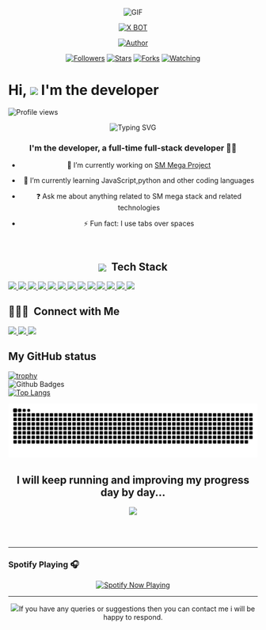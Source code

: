 <p align="center"> 
 <img src="https://d.top4top.io/p_1837luigd0.gif" alt="GIF" width="128" height="128"/> 
 </p> 
 <p align="center"> 
 <a href="#"><img title="X BOT" src="https://img.shields.io/badge/the developer-blue?colorA=%23ff0000&colorB=%23017e40&style=for-the-badge"></a> 
 </p> 
 <p align="center"> 
 <a href="#"><img title="Author" src="https://img.shields.io/badge/Author-The developer-orange.svg?style=for-the-badge&logo=github"></a> 
 </p> 
 <p align="center"> 
 <a href="https://github.com/adimas999/followers"><img title="Followers" src="https://img.shields.io/github/followers/adimas999?color=red&style=flat-square"></a> 
 <a href="https://github.com/adimas999/megumikato2/stargazers/"><img title="Stars" src="https://img.shields.io/github/stars/adimas999/BotV1?color=blue&style=flat-square"></a> 
 <a href="https://github.com/adimas999/megumikato2/network/members"><img title="Forks" src="https://img.shields.io/github/forks/adimas999/BotV1?color=red&style=flat-square"></a> 
 <a href="https://github.com/adimas999/megumikato2/watchers"><img title="Watching" src="https://img.shields.io/github/watchers/adimas999/BotV1?label=Watchers&color=blue&style=flat-square"></a> 
 </p>
 <h1 align="left">Hi, <img src="https://github.com/EvanderInacio/EvanderInacio/blob/main/images/Earth.gif?raw=true" width="30"> I'm the developer 
  </h1> 
  
 <p align="left"> <img src="https://komarev.com/ghpvc/?username=EvanderInacio&color=0e14c2" alt="Profile views" /> </p>
<div align="center">
    <img
        src="https://readme-typing-svg.herokuapp.com?font=GlossAndBloom&size=30&duration=4997&color=993300&background=FF673200&center=true&vCenter=true&lines=Hey+Bro+Itz+the+developer+;Thanks+for+Visiting+;Follow+my+github"
            alt="Typing SVG"
        />
    </a>
</p>

   ### <div align="center">I'm the developer, a full-time full-stack developer 👨‍💻</div>  
  

- 🔭 I’m currently working on [SM Mega Project](https://github.com/thedeveloper03?tab=repositories)  
  

- 🌱 I’m currently learning JavaScript,python and other coding languages 
  
- ❓ Ask me about anything related to SM mega stack and related technologies  
  
- ⚡ Fun fact: I use tabs over spaces 
<br> 
  
 ## <img src="images/gato.gif" width="50" align="center"> &nbsp;Tech Stack 
  
 <div align="left"> 
  <p> 
     <a href='https://html.com/'> 
       <img src="https://skillicons.dev/icons?i=html"/> 
     </a> 
     <a href='https://developer.mozilla.org/en-US/docs/Web/CSS'> 
       <img src="https://skillicons.dev/icons?i=css"/> 
     </a> 
     <a href='https://www.javascript.com/'> 
       <img src="https://skillicons.dev/icons?i=js"/> 
     </a> 
     <a href='https://www.typescriptlang.org/'> 
       <img src="https://skillicons.dev/icons?i=ts"/> 
     </a> 
     <a href='https://reactjs.org/'> 
       <img src="https://skillicons.dev/icons?i=react"/> 
     </a> 
     <a href='https://nextjs.org/'> 
       <img src="https://skillicons.dev/icons?i=nextjs"/> 
     </a> 
     <a href='https://nodejs.org/en/'> 
       <img src="https://skillicons.dev/icons?i=nodejs"/> 
     </a> 
     <a href='https://git-scm.com/'> 
      <img src="https://skillicons.dev/icons?i=git"/> 
     </a> 
     <a href='https://styled-components.com/'> 
       <img src="https://skillicons.dev/icons?i=styledcomponents"/> 
     </a> 
     <a href='https://tailwindui.com/'> 
      <img src="https://skillicons.dev/icons?i=tailwind"/> 
     </a> 
     <a href='https://sass-lang.com/'> 
      <img src="https://skillicons.dev/icons?i=sass"/> 
     </a> 
      <a href='https://mui.com/'> 
      <img src="https://skillicons.dev/icons?i=materialui"/> 
     </a> 
     <a href='https://www.figma.com/'> 
      <img src="https://skillicons.dev/icons?i=figma"/> 
     </a> 
  </p> 
 

## 👨🏻‍💼 &nbsp;Connect with Me 
  
 <p align="left"> 
  
  <a href="https://www.instagram.com/the_developer.01" alt="Linkedin"> 
   <img width="140px" src="https://img.shields.io/badge/-Linkedin-rgb(25, 27, 30)?style=for-the-badge&logo=Linkedin&logoColor=rgb(150, 118, 228)&link=https://www.linkedin.com/in/evander-inacio"/>  
  </a> 
  
  <a href="mailto: smtechmods " alt="Gmail"> 
   <img width="113px" src="https://img.shields.io/badge/-Gmail-rgb(25, 27, 30)?style=for-the-badge&logo=Gmail&logoColor=rgb(150, 118, 228)&link=mailto: smtechofcmods@gmail.com"/>  
  </a> 
  
  <a href="https://smdeveloper vercel.app/" alt="Portfolio"> 
   <img width="192px" src="https://img.shields.io/badge/my_portfolio-rgb(25, 27, 30)?style=for-the-badge&logo=ko-fi&logoColor=rgb(150, 118, 228)&link=https://www.evander.com.br/"/> 
  </a> 
  
  </p>
 
  
## My GitHub status
[![trophy](https://github-profile-trophy.vercel.app/?username=thedeveloper03)](https://github.com/thedeveloper03)
<br>
![Github Badges](https://github-readme-stats.vercel.app/api?username=thedeveloper03&show_icons=true&theme=radical)
<br>
[![Top Langs](https://github-readme-stats.vercel.app/api/top-langs/?username=thedeveloper03&layout=compact)](https://github.com/thedeveloper03/github-readme-stats)
<br>

<p align="center">
<img src="https://github.com/Platane/snk/raw/output/github-contribution-grid-snake.svg" alt="nz" width="700"/>
</p>


<h2 align="center"> I will keep running and improving my progress day by day...
</h2>

<p align="center">
   <a href="https://github.com/the_developer03">
    <img src="https://raw.githubusercontent.com/SP-XD/SP-XD/main/images/dino_rounded.gif" width="800"> </a>
    </p>
<br>
<br>


------

### Spotify Playing 🎧

<p align="center">
  <a href="https://open.spotify.com/track/2K1d3wo1LCF7aMRv8NIxu3" target="_blank"><img src="https://now-playing-on-spotify.vercel.app/api/spotify" alt="Spotify Now Playing" width="350"/></a>
</p>

------

<div align="center">
    <img
        src="https://readme-typing-svg.herokuapp.com?font=GlossAndBloom&size=30&duration=4997&color=993300&background=FF673200&center=true&vCenter=true&lines=Thanks+for+your+visit;+Chat+me+below👇;+Bye+Have+a+good+Day"


#### If you have any queries or suggestions then you can contact me i will be happy to respond. 
<br>
